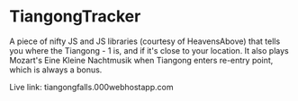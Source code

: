# TiangongTracker
A piece of nifty JS and JS libraries (courtesy of HeavensAbove) that tells you where the Tiangong - 1 is, and if it's close to your location. It also plays Mozart's Eine Kleine Nachtmusik when Tiangong enters re-entry point, which is always a bonus.

Live link: tiangongfalls.000webhostapp.com
